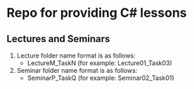 # Repo for providing C# lessons

## Lectures and Seminars

1. Lecture folder name format is as follows:
   - LectureM_TaskN (for example: Lecture01_Task03)
2. Seminar folder name format is as follows:
   - SeminarP_TaskQ (for example: Seminar02_Task01)
